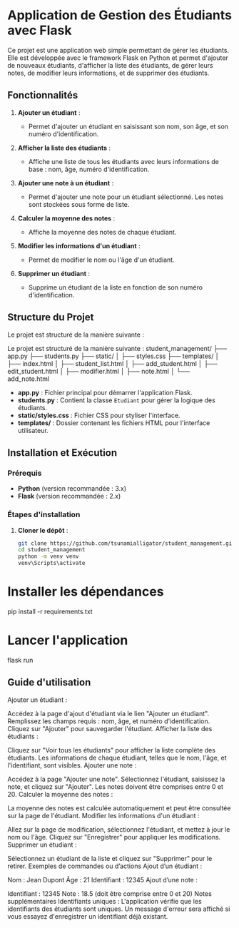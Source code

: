 # Application de Gestion des Étudiants avec Flask

Ce projet est une application web simple permettant de gérer les étudiants. Elle est développée avec le framework Flask en Python et permet d'ajouter de nouveaux étudiants, d'afficher la liste des étudiants, de gérer leurs notes, de modifier leurs informations, et de supprimer des étudiants.

## Fonctionnalités

1. **Ajouter un étudiant** : 
   - Permet d'ajouter un étudiant en saisissant son nom, son âge, et son numéro d'identification.

2. **Afficher la liste des étudiants** : 
   - Affiche une liste de tous les étudiants avec leurs informations de base : nom, âge, numéro d'identification.

3. **Ajouter une note à un étudiant** : 
   - Permet d'ajouter une note pour un étudiant sélectionné. Les notes sont stockées sous forme de liste.

4. **Calculer la moyenne des notes** : 
   - Affiche la moyenne des notes de chaque étudiant.

5. **Modifier les informations d'un étudiant** : 
   - Permet de modifier le nom ou l'âge d'un étudiant.

6. **Supprimer un étudiant** : 
   - Supprime un étudiant de la liste en fonction de son numéro d'identification.

## Structure du Projet

Le projet est structuré de la manière suivante :



Le projet est structuré de la manière suivante :
student_management/ 
├── app.py 
├── students.py 
├── static/ 
│ ├── styles.css
├── templates/
│ ├── index.html 
│ ├── student_list.html 
│ ├── add_student.html 
│ ├── edit_student.html 
│ ├── modifier.html 
│ ├── note.html 
│ └── add_note.html

- **app.py** : Fichier principal pour démarrer l'application Flask.
- **students.py** : Contient la classe `Etudiant` pour gérer la logique des étudiants.
- **static/styles.css** : Fichier CSS pour styliser l'interface.
- **templates/** : Dossier contenant les fichiers HTML pour l'interface utilisateur.

## Installation et Exécution


### Prérequis

- **Python** (version recommandée : 3.x)
- **Flask** (version recommandée : 2.x)

### Étapes d'installation

1. **Cloner le dépôt** :
   ```bash
   git clone https://github.com/tsunamialligator/student_management.git
   cd student_management
   python -m venv venv
   venv\Scripts\activate 
# Installer les dépendances
pip install -r requirements.txt

# Lancer l'application
flask run

## Guide d'utilisation

Ajouter un étudiant :

Accédez à la page d'ajout d'étudiant via le lien "Ajouter un étudiant".
Remplissez les champs requis : nom, âge, et numéro d'identification.
Cliquez sur "Ajouter" pour sauvegarder l'étudiant.
Afficher la liste des étudiants :

Cliquez sur "Voir tous les étudiants" pour afficher la liste complète des étudiants.
Les informations de chaque étudiant, telles que le nom, l'âge, et l'identifiant, sont visibles.
Ajouter une note :

Accédez à la page "Ajouter une note".
Sélectionnez l'étudiant, saisissez la note, et cliquez sur "Ajouter".
Les notes doivent être comprises entre 0 et 20.
Calculer la moyenne des notes :

La moyenne des notes est calculée automatiquement et peut être consultée sur la page de l'étudiant.
Modifier les informations d'un étudiant :

Allez sur la page de modification, sélectionnez l'étudiant, et mettez à jour le nom ou l'âge.
Cliquez sur "Enregistrer" pour appliquer les modifications.
Supprimer un étudiant :

Sélectionnez un étudiant de la liste et cliquez sur "Supprimer" pour le retirer.
Exemples de commandes ou d’actions
Ajout d’un étudiant :

Nom : Jean Dupont
Âge : 21
Identifiant : 12345
Ajout d’une note :

Identifiant : 12345
Note : 18.5 (doit être comprise entre 0 et 20)
Notes supplémentaires
Identifiants uniques : L'application vérifie que les identifiants des étudiants sont uniques. Un message d'erreur sera affiché si vous essayez d'enregistrer un identifiant déjà existant.
